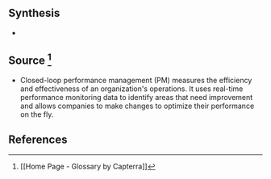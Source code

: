 ## Synthesis
- 
## Source [^1]
- Closed-loop performance management (PM) measures the efficiency and effectiveness of an organization's operations. It uses real-time performance monitoring data to identify areas that need improvement and allows companies to make changes to optimize their performance on the fly.
## References

[^1]: [[Home Page - Glossary by Capterra]]